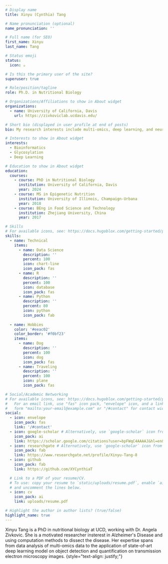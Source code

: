 ```yaml
---
# Display name
title: Xinyu (Cynthia) Tang

# Name pronunciation (optional)
name_pronunciation: ''

# Full name (for SEO)
first_name: Xinyu
last_name: Tang

# Status emoji
status:
  icon: ☕️

# Is this the primary user of the site?
superuser: true

# Role/position/tagline
role: Ph.D. in Nutritional Biology

# Organizations/Affiliations to show in About widget
organizations:
  - name: University of California, Davis
    url: https://zivkoviclab.ucdavis.edu/

# Short bio (displayed in user profile at end of posts)
bio: My research interests include multi-omics, deep learning, and neurodegerative diseases.

# Interests to show in About widget
interests:
  - Bioinformatics
  - Glycosylation
  - Deep Learning

# Education to show in About widget
education:
  courses:
    - course: PhD in Nutritional Biology
      institution: University of California, Davis
      year: 2024
    - course: MS in Epigenetic Nutrition
      institution: University of Illinois, Champaign-Urbana
      year: 2018
    - course: BEng in Food Science and Technology
      institution: Zhejiang University, China
      year: 2017

# Skills
# For available icons, see: https://docs.hugoblox.com/getting-started/page-builder/#icons
skills:
  - name: Technical
    items:
      - name: Data Science
        description: ''
        percent: 100
        icon: chart-line
        icon_pack: fas
      - name: R
        description: ''
        percent: 100
        icon: database
        icon_pack: fas
      - name: Python
        description: ''
        percent: 80
        icon: python
        icon_pack: fab
      
  - name: Hobbies
    color: '#eeac02'
    color_border: '#f0bf23'
    items:
      - name: Dog
        description: ''
        percent: 100
        icon: dog
        icon_pack: fas
      - name: Traveling
        description: ''
        percent: 100
        icon: plane
        icon_pack: fas

# Social/Academic Networking
# For available icons, see: https://docs.hugoblox.com/getting-started/page-builder/#icons
#   For an email link, use "fas" icon pack, "envelope" icon, and a link in the
#   form "mailto:your-email@example.com" or "/#contact" for contact widget.
social:
  - icon: envelope
    icon_pack: fas
    link: '/#contact'
  - icon: google-scholar # Alternatively, use `google-scholar` icon from `ai` icon pack
    icon_pack: ai
    link: https://scholar.google.com/citations?user=bpFWqC4AAAAJ&hl=en&authuser=1
  - icon: researchgate # Alternatively, use `google-scholar` icon from `ai` icon pack
    icon_pack: fab
    link: https://www.researchgate.net/profile/Xinyu-Tang-8
  - icon: github
    icon_pack: fab
    link: https://github.com/XYCynthiaT

  # Link to a PDF of your resume/CV.
  # To use: copy your resume to `static/uploads/resume.pdf`, enable `ai` icons in `params.yaml`,
  # and uncomment the lines below.
  - icon: cv
    icon_pack: ai
    link: uploads/resume.pdf

# Highlight the author in author lists? (true/false)
highlight_name: true
---
```


Xinyu Tang is a PhD in nutritional biology at UCD, working with Dr. Angela Zivkovic. She is a motivated researcher insterest in Alzheimer's Disease and using computation methods to dissect the disease. Her expertise spans from data analysis of multi-omics data to the application of state-of-art deep learning model on object detection and quantification on transmission electron microscopy images. 
{style="text-align: justify;"}

